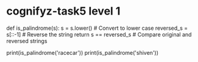 # cognifyz-task5 level 1
def is_palindrome(s):
    s = s.lower()  # Convert to lower case
    reversed_s = s[::-1]  # Reverse the string
    return s == reversed_s  # Compare original and reversed strings

print(is_palindrome('racecar'))
print(is_palindrome('shiven'))
